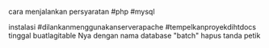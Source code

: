 cara menjalankan
persyaratan
#php
#mysql


instalasi
#dilankanmenggunakanserverapache
#tempelkanproyekdihtdocs
tinggal buatlagitable Nya dengan nama database "batch" hapus tanda petik

